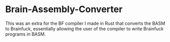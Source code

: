 # Brain-Assembly-Converter
This was an extra for the BF compiler I made in Rust that converts the BASM to Brainfuck, essentially allowing the user of the compiler to write Brainfuck programs in BASM.
